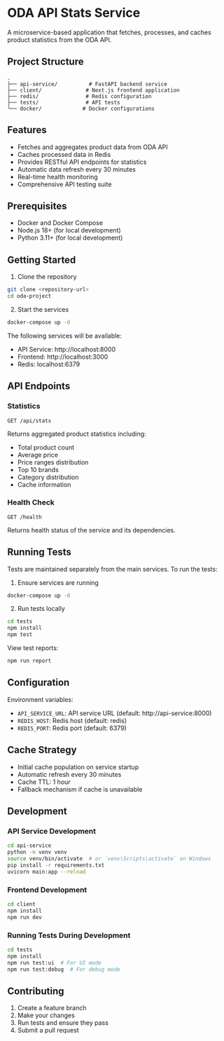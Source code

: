 # ODA API Stats Service

A microservice-based application that fetches, processes, and caches product statistics from the ODA API.

## Project Structure

```
.
├── api-service/          # FastAPI backend service
├── client/              # Next.js frontend application
├── redis/               # Redis configuration
├── tests/               # API tests
└── docker/             # Docker configurations
```

## Features

- Fetches and aggregates product data from ODA API
- Caches processed data in Redis
- Provides RESTful API endpoints for statistics
- Automatic data refresh every 30 minutes
- Real-time health monitoring
- Comprehensive API testing suite

## Prerequisites

- Docker and Docker Compose
- Node.js 18+ (for local development)
- Python 3.11+ (for local development)

## Getting Started

1. Clone the repository

```bash
git clone <repository-url>
cd oda-project
```

2. Start the services

```bash
docker-compose up -d
```

The following services will be available:
- API Service: http://localhost:8000
- Frontend: http://localhost:3000
- Redis: localhost:6379

## API Endpoints

### Statistics
```
GET /api/stats
```
Returns aggregated product statistics including:
- Total product count
- Average price
- Price ranges distribution
- Top 10 brands
- Category distribution
- Cache information

### Health Check
```
GET /health
```
Returns health status of the service and its dependencies.

## Running Tests

Tests are maintained separately from the main services. To run the tests:

1. Ensure services are running
```bash
docker-compose up -d
```

2. Run tests locally
```bash
cd tests
npm install
npm test
```

View test reports:
```bash
npm run report
```

## Configuration

Environment variables:
- `API_SERVICE_URL`: API service URL (default: http://api-service:8000)
- `REDIS_HOST`: Redis host (default: redis)
- `REDIS_PORT`: Redis port (default: 6379)

## Cache Strategy

- Initial cache population on service startup
- Automatic refresh every 30 minutes
- Cache TTL: 1 hour
- Fallback mechanism if cache is unavailable

## Development

### API Service Development
```bash
cd api-service
python -m venv venv
source venv/bin/activate  # or `venv\Scripts\activate` on Windows
pip install -r requirements.txt
uvicorn main:app --reload
```

### Frontend Development
```bash
cd client
npm install
npm run dev
```

### Running Tests During Development
```bash
cd tests
npm install
npm run test:ui  # For UI mode
npm run test:debug  # For debug mode
```

## Contributing

1. Create a feature branch
2. Make your changes
3. Run tests and ensure they pass
4. Submit a pull request